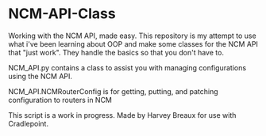 # NCM-API-Class
Working with the NCM API, made easy.  This repository is my attempt to use what i've been learning about OOP and make some classes for the NCM API that "just work".  They handle the basics so that you don't have to. 

NCM_API.py contains a class to assist you with managing configurations using the NCM API.

NCM_API.NCMRouterConfig is for getting, putting, and patching configuration to routers in NCM

This script is a work in progress.  Made by Harvey Breaux for use with Cradlepoint.  
